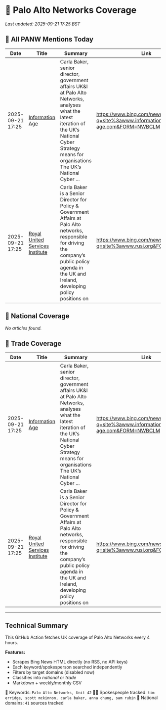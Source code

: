 # 🔐 Palo Alto Networks Coverage

_Last updated: 2025-09-21 17:25 BST_

## 📌 All PANW Mentions Today

| Date | Title | Summary | Link |
|------|--------|---------|------|
| 2025-09-21 17:25 | [Information Age](https://www.bing.com/news/search?q=site%3awww.information-age.com&FORM=NWBCLM) | Carla Baker, senior director, government affairs UK&I at Palo Alto Networks, analyses what the latest iteration of the UK’s National Cyber Strategy means for organisations The UK’s National Cyber ... | https://www.bing.com/news/search?q=site%3awww.information-age.com&FORM=NWBCLM |
| 2025-09-21 17:25 | [Royal United Services Institute](https://www.bing.com/news/search?q=site%3awww.rusi.org&FORM=NWBCLM) | Carla Baker is a Senior Director for Policy & Government Affairs at Palo Alto networks, responsible for driving the company’s public policy agenda in the UK and Ireland, developing policy positions on | https://www.bing.com/news/search?q=site%3awww.rusi.org&FORM=NWBCLM |

## 📰 National Coverage

_No articles found._

## 📘 Trade Coverage

| Date | Title | Summary | Link |
|------|--------|---------|------|
| 2025-09-21 17:25 | [Information Age](https://www.bing.com/news/search?q=site%3awww.information-age.com&FORM=NWBCLM) | Carla Baker, senior director, government affairs UK&I at Palo Alto Networks, analyses what the latest iteration of the UK’s National Cyber Strategy means for organisations The UK’s National Cyber ... | https://www.bing.com/news/search?q=site%3awww.information-age.com&FORM=NWBCLM |
| 2025-09-21 17:25 | [Royal United Services Institute](https://www.bing.com/news/search?q=site%3awww.rusi.org&FORM=NWBCLM) | Carla Baker is a Senior Director for Policy & Government Affairs at Palo Alto networks, responsible for driving the company’s public policy agenda in the UK and Ireland, developing policy positions on | https://www.bing.com/news/search?q=site%3awww.rusi.org&FORM=NWBCLM |


---

## Technical Summary

This GitHub Action fetches UK coverage of Palo Alto Networks every 4 hours.

**Features:**
- Scrapes Bing News HTML directly (no RSS, no API keys)
- Each keyword/spokesperson searched independently
- Filters by target domains (disabled now)
- Classifies into _national_ or _trade_
- Markdown + weekly/monthly CSV

📌 Keywords: `Palo Alto Networks, Unit 42`
🧑‍💼 Spokespeople tracked: `tim erridge, scott mckinnon, carla baker, anna chung, sam rubin`
📰 National domains: `41` sources tracked

